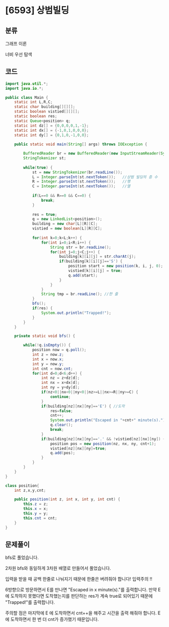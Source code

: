 # [6593] 상범빌딩

## 분류

그래프 이론

너비 우선 탐색

## 코드
```java
import java.util.*;
import java.io.*;

public class Main {
	static int L,R,C;
	static char building[][][];	
	static boolean vistied[][][];	
	static boolean res;
	static Queue<position> q;
	static int dz[] = {0,0,0,0,1,-1};
	static int dx[] = {-1,0,1,0,0,0};
	static int dy[] = {0,1,0,-1,0,0};
	
	public static void main(String[] args) throws IOException {

		BufferedReader br = new BufferedReader(new InputStreamReader(System.in));
		StringTokenizer st;
		
		while(true) {
			st = new StringTokenizer(br.readLine());
			L = Integer.parseInt(st.nextToken());	//상범 빌딩의 층 수
			R = Integer.parseInt(st.nextToken());	//행
			C = Integer.parseInt(st.nextToken());	//열
			
			if(L==0 && R==0 && C==0) {
				break;
			}
			
			res = true;
			q = new LinkedList<position>();
			building = new char[L][R][C];
			vistied = new boolean[L][R][C];
			
			for(int k=0;k<L;k++) {
				for(int i=0;i<R;i++) {
					String str = br.readLine();
					for(int j=0;j<C;j++) {
						building[k][i][j] = str.charAt(j);
						if(building[k][i][j]=='S') {
							position start = new position(k, i, j, 0);
							vistied[k][i][j] = true;
							q.add(start);
						}
					}
				}
				String tmp = br.readLine();	//한 줄
			}
			bfs();
			if(res) {
				System.out.println("Trapped!");
			}
		}
	}

	private static void bfs() {

		while(!q.isEmpty()) {
			position now = q.poll();
			int z = now.z;
			int x = now.x;
			int y = now.y;
			int cnt = now.cnt;
			for(int d=0;d<6;d++) {
				int nz = z+dz[d];
				int nx = x+dx[d];
				int ny = y+dy[d];
				if(nz<0||nx<0||ny<0||nz>=L||nx>=R||ny>=C) {
					continue;
				}
				if(building[nz][nx][ny]=='E') {	//도착
					res=false;
					cnt++;
					System.out.println("Escaped in "+cnt+" minute(s).");
					q.clear();
					break;
				}
				if(building[nz][nx][ny]=='.' && !vistied[nz][nx][ny]) {	//안도착
					position pos = new position(nz, nx, ny, cnt+1);
					vistied[nz][nx][ny]=true;
					q.add(pos);
				}
			}
		}
	}
}

class position{
	int z,x,y,cnt;

	public position(int z, int x, int y, int cnt) {
		this.z = z;
		this.x = x;
		this.y = y;
		this.cnt = cnt;
	}
}
```

## 문제풀이

bfs로 풀었습니다. 

2차원 bfs와 동일하게 3차원 배열로 만들어서 풀었습니다. 

입력을 받을 때 공백 한줄로 나눠지기 때문에 한줄은 버려줘야 합니다! 입력주의 !!

6방향으로 방문하면서 E를 만나면 "Escaped in x minute(s)."를 출력합니다. 만약 E에 도착하지 못했다면 도착했는지를 판단하는 res가 계속 true로 되어있기 때문에 "Trapped!"를 출력합니다.

주의할 점은 마지막에 E 에 도착하면서 cnt++을 해주고 시간을 출력 해줘야 합니다. E 에 도착하면서 한 번 더 cnt가 증가했기 때문입니다.